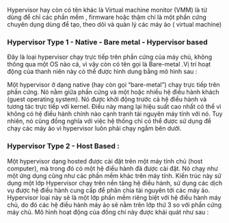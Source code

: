 Hypervisor hay còn có tên khác là Virtual machine monitor (VMM) là từ dùng để chỉ các phần mềm , firmware hoặc thậm chí là một phần cứng chuyên dụng dùng để tạo, theo dõi và quản lý các máy ảo ( virtual machine) 

### Hypervisor Type 1 - Native - Bare metal - Hypervisor based

Đây là loại hypervisor chạy trực tiếp trên phần cứng của máy chủ, không thông qua một OS nào cả, vì vậy còn có tên gọi là Bare-metal .Vị trí hoạt động của thanh niên này có thể được hình dung bằng mô hình sau :
<img src="">

Một hypervisor ở dạng native (hay còn gọi “bare-metal”) chạy trực tiếp trên phần cứng. Nó nằm giữa phần cứng và một hoặc nhiều hệ điều hành khách (guest operating system). Nó được khởi động trước cả hệ điều hành và tương tác trực tiếp với kernel. Điều này mang lại hiệu suất cao nhất có thể vì không có hệ điều hành chính nào cạnh tranh tài nguyên máy tính với nó. Tuy nhiên, nó cũng đồng nghĩa với việc hệ thống chỉ có thể được sử dụng để chạy các máy ảo vì hypervisor luôn phải chạy ngầm bên dưới. 

### Hypervisor Type 2 - Host Based :
 
 Một hypervisor dạng hosted được cài đặt trên một máy tính chủ (host computer), mà trong đó có một hệ điều hành đã được cài đặt. Nó chạy như một ứng dụng cũng như các phần mềm khác trên máy tính. Kiến trúc này sử dụng một lớp Hypervisor chạy trên nền tảng hệ điều hành, sử dụng các dịch vụ được hệ điều hành cung cấp để phân chia tài nguyên tới các máy ảo. Hypervisor loại này sẽ là một lớp phần mềm riêng biệt với hệ điều hành máy chủ, do đó các hệ điều hành máy ảo sẽ nằm trên lớp thứ 3 so với phần cứng máy chủ. Mô hình hoạt động của đồng chí này được khái quát như sau :
 
 <img src="">
